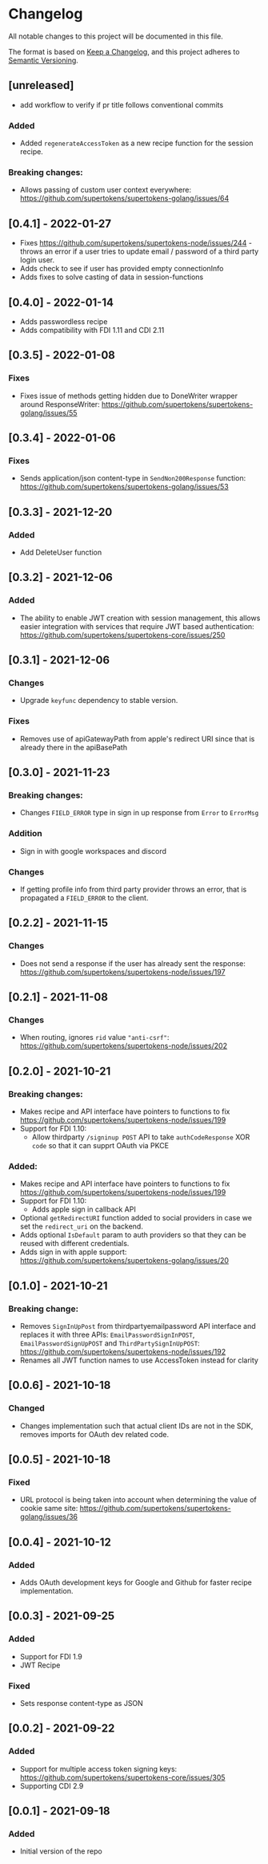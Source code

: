 # Changelog

All notable changes to this project will be documented in this file.

The format is based on [Keep a Changelog](https://keepachangelog.com/en/1.0.0/),
and this project adheres to [Semantic Versioning](https://semver.org/spec/v2.0.0.html).

## [unreleased]

-   add workflow to verify if pr title follows conventional commits

### Added

-   Added `regenerateAccessToken` as a new recipe function for the session recipe.

### Breaking changes:

-   Allows passing of custom user context everywhere: https://github.com/supertokens/supertokens-golang/issues/64


## [0.4.1] - 2022-01-27
-   Fixes https://github.com/supertokens/supertokens-node/issues/244 - throws an error if a user tries to update email / password of a third party login user.
-   Adds check to see if user has provided empty connectionInfo
-   Adds fixes to solve casting of data in session-functions

## [0.4.0] - 2022-01-14

-   Adds passwordless recipe
-   Adds compatibility with FDI 1.11 and CDI 2.11

## [0.3.5] - 2022-01-08

### Fixes
- Fixes issue of methods getting hidden due to DoneWriter wrapper around ResponseWriter: https://github.com/supertokens/supertokens-golang/issues/55

## [0.3.4] - 2022-01-06

### Fixes
- Sends application/json content-type in `SendNon200Response` function: https://github.com/supertokens/supertokens-golang/issues/53

## [0.3.3] - 2021-12-20

### Added
- Add DeleteUser function

## [0.3.2] - 2021-12-06
### Added
-   The ability to enable JWT creation with session management, this allows easier integration with services that require JWT based authentication: https://github.com/supertokens/supertokens-core/issues/250

## [0.3.1] - 2021-12-06
### Changes
- Upgrade `keyfunc` dependency to stable version.

### Fixes
- Removes use of apiGatewayPath from apple's redirect URI since that is already there in the apiBasePath


## [0.3.0] - 2021-11-23

### Breaking changes:
- Changes `FIELD_ERROR` type in sign in up response from `Error` to `ErrorMsg`

### Addition
- Sign in with google workspaces and discord

### Changes
- If getting profile info from third party provider throws an error, that is propagated a `FIELD_ERROR` to the client.

## [0.2.2] - 2021-11-15

### Changes
- Does not send a response if the user has already sent the response: https://github.com/supertokens/supertokens-node/issues/197

## [0.2.1] - 2021-11-08

### Changes
-   When routing, ignores `rid` value `"anti-csrf"`: https://github.com/supertokens/supertokens-node/issues/202

## [0.2.0] - 2021-10-21

### Breaking changes:
- Makes recipe and API interface have pointers to functions to fix https://github.com/supertokens/supertokens-node/issues/199
-   Support for FDI 1.10:
    -   Allow thirdparty `/signinup POST` API to take `authCodeResponse` XOR `code` so that it can supprt OAuth via PKCE

### Added:
- Makes recipe and API interface have pointers to functions to fix https://github.com/supertokens/supertokens-node/issues/199
-   Support for FDI 1.10:
    -   Adds apple sign in callback API
-   Optional `getRedirectURI` function added to social providers in case we set the `redirect_uri` on the backend.
-   Adds optional `IsDefault` param to auth providers so that they can be reused with different credentials.
- Adds sign in with apple support: https://github.com/supertokens/supertokens-golang/issues/20

## [0.1.0] - 2021-10-21

### Breaking change:

- Removes `SignInUpPost` from thirdpartyemailpassword API interface and replaces it with three APIs: `EmailPasswordSignInPOST`, `EmailPasswordSignUpPOST` and `ThirdPartySignInUpPOST`: https://github.com/supertokens/supertokens-node/issues/192
- Renames all JWT function names to use AccessToken instead for clarity

## [0.0.6] - 2021-10-18

### Changed

-  Changes implementation such that actual client IDs are not in the SDK, removes imports for OAuth dev related code.

## [0.0.5] - 2021-10-18

### Fixed

- URL protocol is being taken into account when determining the value of cookie same site: https://github.com/supertokens/supertokens-golang/issues/36

## [0.0.4] - 2021-10-12

### Added

- Adds OAuth development keys for Google and Github for faster recipe implementation.

## [0.0.3] - 2021-09-25

### Added

- Support for FDI 1.9
- JWT Recipe

### Fixed
- Sets response content-type as JSON

## [0.0.2] - 2021-09-22

### Added

-   Support for multiple access token signing keys: https://github.com/supertokens/supertokens-core/issues/305
-   Supporting CDI 2.9

## [0.0.1] - 2021-09-18

### Added
- Initial version of the repo